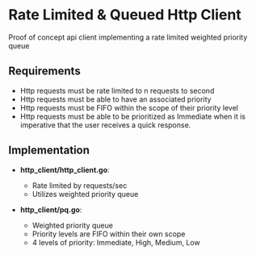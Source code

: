 # Rate Limited & Queued Http Client

Proof of concept api client implementing a rate limited weighted priority queue
    
## Requirements
- Http requests must be rate limited to n requests to second
- Http requests must be able to have an associated priority
- Http requests must be FIFO within the scope of their priority level
- Http requests must be able to be prioritized as Immediate when it is imperative
that the user receives a quick response.

## Implementation
- __http_client/http_client.go__: 
    - Rate limited by requests/sec
    - Utilizes weighted priority queue
    
- __http_client/pq.go__:
    - Weighted priority queue
    - Priority levels are FIFO within their own scope
    - 4 levels of priority: Immediate, High, Medium, Low
    
